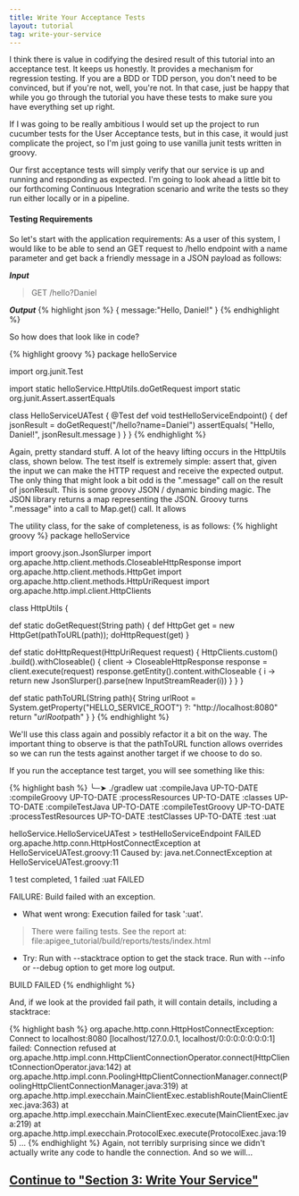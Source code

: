 ```yaml
---
title: Write Your Acceptance Tests
layout: tutorial
tag: write-your-service
---
```

I think there is value in codifying the desired result of this tutorial into an acceptance test. It keeps us honestly. It provides a mechanism for regression testing. If you are a BDD or TDD person, you don't need to be convinced, but if you're not, well, you're not. In that case, just be happy that while you go through the tutorial you have these tests to make sure you have everything set up right.

If I was going to be really ambitious I would set up the project to run cucumber tests for the User Acceptance tests, but in this case, it would just complicate the project, so I'm just going to use vanilla junit tests written in groovy.

Our first acceptance tests will simply verify that our service is up and running and responding as expected. I'm going to look ahead a little bit to our forthcoming Continuous Integration scenario and write the tests so they run either locally or in a pipeline.

#### Testing Requirements ####
So let's start with the application requirements:
As a user of this system, I would like to be able to send an GET request to /hello endpoint with a name parameter and get back a friendly message in a JSON payload as follows:

***Input***

> GET /hello?Daniel

***Output***
{% highlight json %}
{
  message:"Hello, Daniel!"
}
{% endhighlight %}

So how does that look like in code?

{% highlight groovy %}
package helloService

import org.junit.Test

import static helloService.HttpUtils.doGetRequest
import static org.junit.Assert.assertEquals

class HelloServiceUATest {
  @Test
  def void testHelloServiceEndpoint() {
    def jsonResult = doGetRequest("/hello?name=Daniel")
    assertEquals(
      "Hello, Daniel!",
      jsonResult.message
    )
  }
}
{% endhighlight %}

Again, pretty standard stuff. A lot of the heavy lifting occurs in the HttpUtils class, shown below. The test itself is extremely simple: assert that, given the input we can make the HTTP request and receive the expected output. The only thing that might look a bit odd is the ".message" call on the result of jsonResult. This is some groovy JSON / dynamic binding magic. The JSON library returns a map representing the JSON. Groovy turns ".message" into a call to Map.get() call. It allows

The utility class, for the sake of completeness, is as follows:
{% highlight groovy %}
package helloService

import groovy.json.JsonSlurper
import org.apache.http.client.methods.CloseableHttpResponse
import org.apache.http.client.methods.HttpGet
import org.apache.http.client.methods.HttpUriRequest
import org.apache.http.impl.client.HttpClients

class HttpUtils {

  def static doGetRequest(String path) {
    def HttpGet get = new HttpGet(pathToURL(path));
    doHttpRequest(get)
  }

  def static doHttpRequest(HttpUriRequest request) {
    HttpClients.custom()
    .build().withCloseable() { client ->
      CloseableHttpResponse response = client.execute(request)
      response.getEntity().content.withCloseable { i ->
        return new JsonSlurper().parse(new InputStreamReader(i))
      }
    }
  }

  def static pathToURL(String path){
    String urlRoot = System.getProperty("HELLO_SERVICE_ROOT") ?: "http://localhost:8080"
    return "$urlRoot$path"
  }
}
{% endhighlight %}

We'll use this class again and possibly refactor it a bit on the way. The important thing to observe is that the pathToURL function allows overrides so we can run the tests against another target if we choose to do so.

If you run the acceptance test target, you will see something like this:

{% highlight bash %}
╰─➤  ./gradlew uat
:compileJava UP-TO-DATE
:compileGroovy UP-TO-DATE
:processResources UP-TO-DATE
:classes UP-TO-DATE
:compileTestJava UP-TO-DATE
:compileTestGroovy UP-TO-DATE
:processTestResources UP-TO-DATE
:testClasses UP-TO-DATE
:test
:uat

helloService.HelloServiceUATest > testHelloServiceEndpoint FAILED
org.apache.http.conn.HttpHostConnectException at HelloServiceUATest.groovy:11
Caused by: java.net.ConnectException at HelloServiceUATest.groovy:11

1 test completed, 1 failed
:uat FAILED

FAILURE: Build failed with an exception.

* What went wrong:
Execution failed for task ':uat'.
> There were failing tests. See the report at: file:apigee_tutorial/build/reports/tests/index.html

* Try:
Run with --stacktrace option to get the stack trace. Run with --info or --debug option to get more log output.

BUILD FAILED
{% endhighlight %}

And, if we look at the provided fail path, it will contain details, including a stacktrace:

{% highlight bash %}
org.apache.http.conn.HttpHostConnectException: Connect to localhost:8080 [localhost/127.0.0.1, localhost/0:0:0:0:0:0:0:1] failed: Connection refused
at org.apache.http.impl.conn.HttpClientConnectionOperator.connect(HttpClientConnectionOperator.java:142)
at org.apache.http.impl.conn.PoolingHttpClientConnectionManager.connect(PoolingHttpClientConnectionManager.java:319)
at org.apache.http.impl.execchain.MainClientExec.establishRoute(MainClientExec.java:363)
at org.apache.http.impl.execchain.MainClientExec.execute(MainClientExec.java:219)
at org.apache.http.impl.execchain.ProtocolExec.execute(ProtocolExec.java:195)
...
{% endhighlight %}
Again, not terribly surprising since we didn't actually write any code to handle the connection. And so we will...

## [Continue to "Section 3: Write Your Service"](2-write-your-service.html) ##
